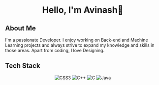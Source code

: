 <h1 align="center">Hello, I'm Avinash👋</h1>

<h2>About Me</h2>
<p>I'm a passionate Developer. I enjoy working on Back-end and Machine Learning projects and always strive to expand my knowledge and skills in those areas. Apart from coding, I love Designing.</p>

<h2>Tech Stack</h2>
<p align="center">
  <img src="https://img.shields.io/badge/css3-%231572B6.svg?style=for-the-badge&logo=css3&logoColor=white" alt="CSS3">
  <img src="https://img.shields.io/badge/c++-%2300599C.svg?style=for-the-badge&logo=c%2B%2B&logoColor=white" alt="C++">
  <img src="https://img.shields.io/badge/c-%2300599C.svg?style=for-the-badge&logo=c&logoColor=white" alt="C">
  <img src="https://img.shields.io/badge/java-%23ED8B00.svg?style=for-the-badge&logo=java&logoColor=white" alt="Java">
  <!-- Add more tech stack badges here -->
</p>

<!--
<h2>Projects</h2>
<ul>
  <li><a href="Link to the project">Project Name</a></li>
  <li><a href="Link to the project">Project Name</a></li>
  <li><a href="Link to the project">Project Name</a></li>
</ul>

<h2>Experience</h2>
<p>[Company Name] (Position) - [Start Date] to [End Date]<br>
  Description of your role and responsibilities</p>

<h2>Education</h2>
<p>[University Name] (Degree) - [Start Date] to [End Date]</p>
<p>[University Name] (Degree) - [Start Date] to [End Date]</p>

<h2>Certifications</h2>
<ul>
  <li>[Certification Name] (Certifying Organization)</li>
  <li>[Certification Name] (Certifying Organization)</li>
</ul>

<h2>GitHub Stats</h2>
<p align="center">
  <img src="https://github-readme-stats.vercel.app/api?username=your-github-username&show_icons=true&theme=radical" alt="Your Name's GitHub Stats">
</p>

<h2>Let's Connect</h2>
<p align="center">
  <a href="LinkedIn Profile URL"><img src="https://img.shields.io/badge/LinkedIn-%230077B5.svg?style=for-the-badge&logo=linkedin&logoColor=white" alt="LinkedIn"></a>
  <a href="Twitter Profile URL"><img src="https://img.shields.io/badge/Twitter-%231DA1F2.svg?style=for-the-badge&logo=twitter&logoColor=white" alt="Twitter"></a>
</p>

<p align="center">Feel free to reach out to me for any collaboration or project ideas. I'm always open to learning and exploring new opportunities!</p>-->
